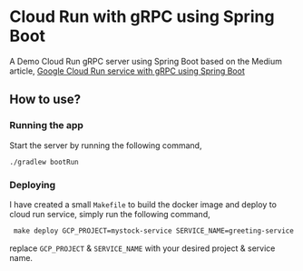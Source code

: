 # Cloud Run with gRPC using Spring Boot

A Demo Cloud Run gRPC server using Spring Boot based on the Medium article, [Google Cloud Run service with gRPC using Spring Boot]()

## How to use?

### Running the app 

Start the server by running the following command, 
```shell script
./gradlew bootRun
```

### Deploying

I have created a small `Makefile` to build the docker image and deploy to cloud run service, simply run the following command,

```makefile
 make deploy GCP_PROJECT=mystock-service SERVICE_NAME=greeting-service 
```

replace `GCP_PROJECT` & `SERVICE_NAME` with your desired project & service name.